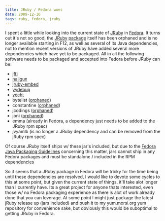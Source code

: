 ```yaml
---
title: JRuby / Fedora woes
date: 2009-12-16
tags: ruby, fedora, jruby
---
```


I spent a little while looking into the current state of <a href="http://jruby.org">JRuby</a> in <a href="http://fedoraproject.org/">Fedora</a>. It turns out it's not so good, the <a href="https://admin.fedoraproject.org/pkgdb/packages/name/jruby?_csrf_token=cbab9bc194abd9bb3940b38a88759fb5f5eae142">JRuby</a> <a href="http://cvs.fedoraproject.org/viewvc/rpms/jruby/">package</a> itself has been orphaned and is no longer available starting in F12, as well as several of its Java dependencies, not to mention recent versions of JRuby have added several more dependencies which have yet to be packaged. All in all the following software needs to be packaged and accepted into Fedora before JRuby can be:

<ul>
<li><a href="http://kenai.com/projects/jffi/sources/core/show">jffi</a></li>        
<li><a href="http://martiansoftware.com/nailgun/index.html">nailgun</a></li>
<li><a href="http://kenai.com/projects/jruby-embed">jruby-embed</a></li>        
<li><a href="http://www.cs.rit.edu/~ats/projects/lp/doc/jay/package-summary.html">yydebug</a></li>   
<li><a href="http://github.com/olabini/yecht">yecht</a></li>
<li>bytelist (<a href="http://cvs.fedoraproject.org/viewvc/rpms/bytelist/">orphaned</a>)</li>
<li>constantine (<a href="http://cvs.fedoraproject.org/viewvc/rpms/constantine/">orphaned</a>)</li>
<li>jcodings (<a href="http://cvs.fedoraproject.org/viewvc/rpms/jcodings/">orphaned</a>)</li>
<li>joni (<a href="http://cvs.fedoraproject.org/viewvc/rpms/joni/">orphaned</a>)</li>
<li>emma (already in Fedora, a dependency just needs to be added to the JRuby rpm spec)</li>        
<li>jvyamlb (is no longer a JRuby dependency and can be removed from the jRuby rpm spec)</li>
</ul>

Of course JRuby itself ships w/ these jar's included, but due to the <a href="http://fedoraproject.org/wiki/Packaging:Java#Pre-built_JAR_files_.2F_Other_bundled_software">Fedora Java Packaging Guidelines</a> concerning this matter, jars cannot ship in any Fedora packages and must be standalone / included in the RPM dependencies

So it seems that a JRuby package in Fedora will be tricky for the time being until these dependencies are resolved, I would like to devote some cycles to this at some point, but given the current state of things, it'll take alot longer than I currently have. Its a great project for anyone thats interested, even those w/ no Fedora packaging experience as there is alot of work already done that you can leverage. At some point I might just package the latest jRuby release up (jars included) and push it to my yum.morsi.org yum repository for convenience sake, but obviously this would be suboptimal to getting JRuby in Fedora.
